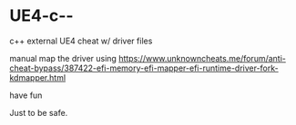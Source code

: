 # UE4-c--
c++ external UE4 cheat w/ driver files


manual map the driver using https://www.unknowncheats.me/forum/anti-cheat-bypass/387422-efi-memory-efi-mapper-efi-runtime-driver-fork-kdmapper.html

have fun 

Just to be safe.
